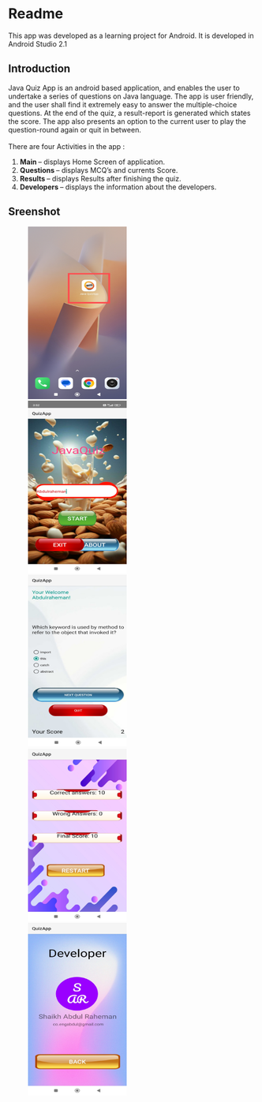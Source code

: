 # Readme
This app was developed as a learning project for Android. It is developed in Android Studio 2.1<br>

## Introduction
Java Quiz App is an android based application, and enables the user to undertake a series of questions on Java language. The app is user friendly, and the user shall find it extremely easy to answer the multiple-choice questions. At the end of the quiz, a result-report is generated which states the score. The app also presents an option to the current user to play the question-round again or quit in between.<br>
<br>There are four Activities in the app :<br>
<ol>
<li> <b>Main </b>– displays Home Screen of application.
<li> <b>Questions </b>– displays MCQ’s and currents Score.
<li> <b>Results </b>– displays Results after finishing the quiz.
<li> <b>Developers </b>– displays the information about the developers.</ol>

## Sreenshot

<p id="img_cont">
	<img src="/screenshot/1.jpg" width = "200" height= "350" hspace=40>
	<img src="/screenshot/2.jpg" width = "200" height= "350" hspace=40>
	<img src="/screenshot/3.jpg" width = "200" height= "350" hspace=40>
	<img src="/screenshot/4.jpg" width = "200" height= "350" hspace=40>
	<img src="/screenshot/5.jpg" width = "200" height= "350" hspace=40>
</p>

